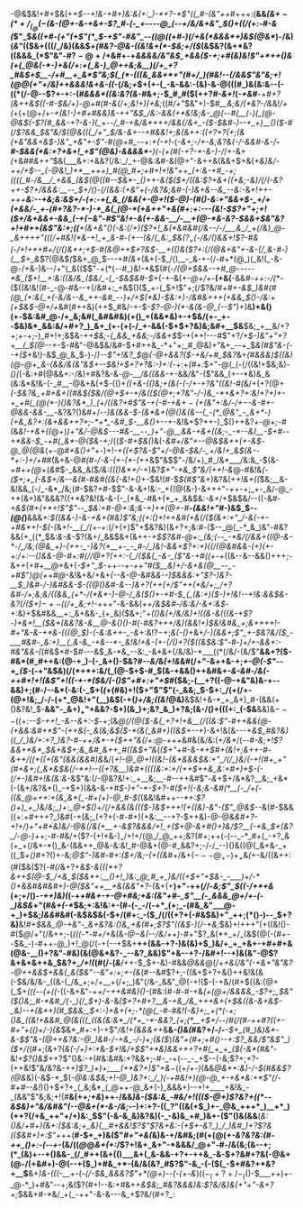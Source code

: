 -@&$&!+#+$&(+*+$--+!&-+#+)&:&(+:_)-*+?-*$"((_#-(&"+*+#+++:(__&&*_(&$+-(*+/_(_@(-($&-(@+-&-+&+_-_$?_#-(-_+----@_(--+/&/&+&"_$()+((/_(+:-#-&(*$"_$_&((+#-(+"(+$"(*_$-+$"-#&"_--((@((+#-)(/+&(*&&&*+)&$(@&*_)-/&)(_&"_(($&+(((/_/&)(&&$_+(#&?-@&-((&!&+(*-$&;+/($_(&$&?(&+*&?((&&&_(*$"&"-#$?-@+/+$&#+-+*&_&&&/&"&$_+&&($-_+;+#(&_)&!$"+*++()&(+(_@&(-*-)+&(/+:+(_&-)_@++&;&__)(/+_+?_#&$+$__-/+#__+_&*$"&;_$(_(*-(((&_&&+*+"(#+/_)(#&!--(/&&$"&"&;+!(@_@_(+"+/&)++&&&!&+&-((-*(/&;_+_$+(+-(_-&-&&:-(&)-&-@(((#_)&(&:&--(-((*(/-@--$?+-+:-(_#&&&*((&:&?(&-#_&+;-$_#_#($(++?_#-&+!_(_-+&_#__-_+#+?(&++&$((-#-$&/+)-@+#(#-&(/+;&!+)(+&;_((#_/+"_$&"+)-$_#__&;&/(*&?-/&_&!_/+(_+(+(@+/+*-+_(&!-)+#+#&_&)&-+_+"&$_/&:-&&(+*&!&;&-_@(--#(__(-)(_(@-@&$(-$?(#_&&-+?-&-)(_+--/_#-+&/&*+++/&&(/&+_-($-$&#-)--+_+)__()($-#(/$?&&_$&"&/_$(@&(((_/+"_$_/&-___&+--_+#_&&!+;&(&++:((+?+?(_+;(&(+&"&&_+&$-)&"_+&"+-$"-#(@+#_--*+:_+(-+!_-(_-&+;-/+-&;&?&(-/-&&#-&-/__-#-$&&(*&:+?+&+!_+$"(@&)-&&&&*-__)(-(+(#(-+?-*-&-)-/_/+-&+_(_+&#_#&++"_$&(___&+:+&&?(/&:_/_+-@&:&#-&(@+"-&++&(&&+$+&(*_+&)&/-++/+$--_(-@&!_)+*__+++)_#(@_#+;+#+!+!&"++_(+:&-+#_-+;((((_#-/&__/_+&&_(&$(@_((#-_-$&*-_()++-&($($+/((&:$?+&+((+&;-_&)_/(/(-&?++-_$?+/&&&:__--_$+/()-(_/(&&:(+&"+(-/&?&;&#-(-)_&+_&--_&_--&:-*&*+!++-+++__&:_--+&;&:&$+/-(+:-+(_&_(/&&(+-@+!($-@_)_-(#()_-&:+"&&+$-_+/+(+&&/-_+-(#+?&?-*-)-*_&(_(@-*(+&++"+&(#+:+:---(&!-$$?+"+;+!($+/&_+&_&+-&&_(-+($-$&"-#$"&!+-&(+-&&-__/-__+(@-*&-&?-$&&+$&"&?+!+#++(&$"&:+;((__+(&$+$&"()(-&:(/+)_($?+!_&(*&#&#(/&--/-/___&_/_+(/&)_@-_&++++"(((/+#&!(*&-+!_+_&-#-(+--(&/(_&:_$&($?_+($-/&/()&&+!$?-#&(-/+!+*+#+/(/()&*+;+$-#(&_@_++$+?&$-__+((_)&($?+:(/(@&+&"+-&-(/_&-#-)(__$+_&*$?(@&$_(_$&+_@_$---+_#(&+_(&+(-$_/()__-_&-+-(/-#+*(@_)(_&!(_-&-@-/+&-)&--/+"(_&(($$"-+(*(--#_)&!-*&$(#(*-/(@+$&&--+#_@-----*&_($+!__+:&:((&/&_($&/_-(_-$&$&#-$+*(-+-&(+-_@+/+_-__(+&(__-&&_#-++:-/(*-_($((&!&!(#-_-@-#&--+(/&#+:_+&$()($_+-(_$+!$"+;(/$?&/_#+#+-&$_)&#(#(@_(+:&(_+(-&/&--&_++-&#_--)+/+$(*&)-$&:+)-/&#&+++(+&&_$()-/&:+(+$&$-@+/+_&#(#++&)(++$_#&/-+-$_-$?-@-)(*-&(&-@_(--$"_)+)&__)+&()(+-$&:&#_@-/+_&;&#(_&#&#&)(+()_+(&&*&)+-+$&/(+-_+--$&)&*_&&:&/+#+?_)_&+_(+-(+(-/_+-&&(-$+$+?&)&;&#+__$&__$&;_+__&/+?+;+-+;-)_#+!+;&$&-++_$&;-(_&&_+&&;-/&&+$_$-+(*+!---#$"+?_/+$-)&"+"+?+__(_$(@-_-+-$-#&"-@&$&/&#-$+#++&_-*+"+;_#_@&)+"&+_--+_$_&(#$"&-(--+($_+&!_)_-&$_@_&_$_-_)-/_)--$"+!&?_$_@_(-@+&&?($-+&/+#_$&?_&+_(#&&&)___$((&)(@-@+_&-(&&/&(&"&$+--$&!+$+?+?&:-)+:_(_-+:+_(#+:_$+"-@(_(-(/((&!+$&;&)_-()(_(-&:+#(@&&+:-/&)+#&?&-&_-@-__/&((&&-_+-&&/&"-($"&&_(+--*&)&_&(&:&*&!&-(-_#__-@&+&(+$-(()+_(*(+&-(*()&;+*(*&(-(-/+-+?&"(*(*&!-#(_&/+(+?(@+*(_-$&?&_+#+&+((#&$($&/(@+$+-+/&(($(@+;+?&"-/-)&_-*+&+?+:&!+?+)+-+_+#(_(@(*-)()&?&*_)_(+/((&?+#$"&-+(-#-+&$+-($+(&"+:&/-/+$-$-&-#+-_@&&-_&&_-__-*&?&?()&#+/-*-*_)&(&&-$-(&*&+(@()&(&--(_-(*_@&"_-_&+*-)(+&_&?+:(&+&&++?+;-*+*_-&#_$-__&()_+--+-&!&+$?++-)_$()++&?_+-@+;-#_(&_&!-+&+((_@+)_)+"&/-@&$---#&-__--_)+"-@__&&-+&+((&;-_-*--&)__-$+#--+*&&-$_-+#(_&*-@($&-+;_/((_$-#+$&(_)&(-*&#+/&"+--@&$&++(+-&$-@_@(@&*(+-@_#+&()+"+-_)+!-_+*((+*$?&-$"+/-@&*-$&/-_+/&!+_&$(&-*-*+:-)+/+#_#(&+&-@_#(#-/-&-(+-(*-(_++&$"&$$"-/&/+)_#_/&*___/&:&_-$(&-_+#++(@_+(_&#_$-_&&_&($_/&:((()&*+/_-+)&?_$+"-*&_$"&/(++!-&_@-#&!&_(-($+;+_(-&$+/&--&(#-#&#(___(&(-&!+_()_+-$&!(#-$_$(#$"&+_)&?&(+_+!&+((_$&;__&-&!&&_(-/_-&*_/&;(#-$&?+#-$$"-&-&+!&:-_+((@(&-)-&+++"-++-+;_+-_&/-@_-+*(&+)&"&&&?((+*&?&!(&-&-(-_(*&_-#&+(*_+_&&$&:_-&+_/+$&$&/--((-&_#-+&$(#+(+*+!$"$"--_$&:+#-@+:&;&-+)+*(@+-_#__-_(&&!+"_#-)&$_$-_-*(@(*_)__&&&_+:___$((&&-)-&-+&+(#&)$"&;((+:()+!++&#_(+&(/($(&+:+"_/-&(-+-+#&*+!-$(-(_&*+!-__(_/(*+_-_+:(/+(+)$"+$&?&)(&+?+;&:_#-_($--_@(_-*_&_)&"-#&?&&(+_((*_$&:_&-&_-$?(&+/_&&$&+(&++-*+$$?&#-@+:_(&;(--_-*&/(/&&+((@-&-*-/_/&;(@&_+)-(++-_-)&?(*__+-_-_#-/_)&!-&&+$?+:+)_((/_(_@&#&&-(+)(+-_+:_/+:--()&&-@-#+:_#(/_/_@+?(++:-$($_/($&(_-&-_($"&-+#((+-+*((&--&--&&()+++;-&++(+_#+__@_+&+(*-$+"_$-*++--+*-++"_#($__&)+/-&+&(@__--_-+#$"_)_@_(+*+#_@_-&!&+&/+&+*(--&-@-*&#&*_&_--)_$&&&:+"$?-)&?-__$_)&#-/-)&#&&-$-((@()&#-_&--)_&+?(++(+/$"++(*&/+;_/+?&#-/+;&;&/((&&_(+*-/(*&*-)-@-/_&($()+-+#-$_(_(&:+)($-)+!&!--+!&:&&_$&-&?(/($+)_$-+-$((_/+_&;+!-*+++"_-_&-&&(_++/&$&#-/&:&/-&+:&$_-+:&)+$&#&&__+:_&+&&-_(+_&)($&$+;$"+*(_()&(+/&/&)+!((&-&(_((&-+$?-)+&+!__($&+(&&?&_-_&__@_-&(_)()-#_(-#&?+++/&)(&&!+)_$&!&#&_+;&++++!-#+"&-&-+*&-(((@_$_)-_(-&:&++-_-&*+:&!$?-$+;_&(-()_+&+_/-)(*&&+;$"_+-$&?&/($_-___#&#-_&:+)__(_&-&_-+&--*-_&!&!+&-(+-(/()+?($((&$&:$"-#-)+/+-&&+:-#&"&&-*(_(#&$+#-$_#-_--&$_&-*&_--&:_-&*&+(/&/&)-*___((*(/&/-(&/$"__&&+?($-#&*(#_#++&:(@-+_)-(-_&+()-$&?_#--&/_&_(+!&_&#(/+"-&_+_+&-+;_+-@(-$"--+_($-_(-+"&$&)(/(*+*+:&/(_(@-$+$-#_$(&-+&&()++&#&+-_&-&#-/&(-++#+!+!(&$"+!((-+-*($&/(-()$"+#+:+"+$_#($&;-(__+?((-@-+&"&)&-+--&&)+;(#-/--&*(-&:(-_$+(_(_+(#&)+!($+"$"$"(-_&&;_$-$+:_/(+(/+-(@+!&;_/-/-(+*_@&!+"(__)&$(-+(_)+/&;((&!_@&)__&$&!+&-*_+_&+)_#-(&&(+()&?&!_$-__&&"-_&$+)_+$"+&&?-$+)(&_)+;&?_&_)+?&;(&-/()+(((+:_(-$&__&&)&$---(($+:_--$-++!_-&--&+:-$_-+;(&_@(/(@($-&(_+?+!+&__(/((&:$"-#++&&(@-(+&&:&#+*$"-(++&(-_&(&;&$($-*(&(_&#+)((&$+--_+)-&+!&(&---+*&$_#&?&)((_/_)&/+:+?_)&?-#-++/&*-+($+_+"_&(/+:_@_-+++*&#&(&/&:(+_/&*_/(--#_-&;+!$?&&+*&*_$&+&$+;&_&#_&++_#((&$+"&_(*($+"+#-&-*+$_#+(&!+;&++-_#-&+$+/((+((+($&"(_&&(&&#_)&*&/(*+!-@_@+!((&!-(&+&&&$&:+"_/(/_)&/(-+!(#+_+"(#+&+;(_&*&$&*____(/-*+!--($($+?&__)&#+(_(((&:+:+/(++$++&_&:+#+)+$-(-_(/+_-)&#+!&(&:&-_&$"&:(/-@&?&!+:_+__&;__-#--++&#$"-*&*+$+/&*&?__&;_+&*(-(&+/&?&+()_-+$+)(&&-&-+#_$-)+"-*-$+?-#($+!(-&;&-&#(*__(-_/+(-((&_@+++:+(&_&*(_-#+(+)-@_#-$(_(&&!&#++_--*+:$?()+)_+_)&/&;_)+:_@+$()_$+$_/(/+&&*(&((($-)&$+++!(*+((*&)-*&"-($"_@&$--_&(#-$&&((+:+#+++?_)&#(-+(&;_(+?+(-#-#+)(+&:__--+?-$++&)-@-@&*&#+?_-+!+/_)+"+#_+&)&/-@&(_/&(+__+-&$?&&&/+!_+($_+_@-&+#()+)&/$?__(-+&_$+(&?_/-@-)+*+;-#-#&/+($?-(+!+&-)_/+!+/(@_/_@_++;&?(#+;++(-(--_-*_#+(_-+?_&(+_+(/&*-*()_&-(&&++_@&-&:&!_#-@&+(@-#_&&?+;-/-/_--)()&((@(_&+&-_+((_$_+()_#+?()+-&;_@$"-)&#-#+:($+/&;-(+((&_#+/&+($---@_+-)+_+$&_(_+-&/((&++:(#($&($?(_-#(/_&+?+_&$-&(((*+?&++$(@-$_/+&_$($&*+:__()+!_)&:_@_#_+_)&/((+$+"+$&-_-___)+/-*()+&&#&#&#+)-@($&"++__+&(&&"+?_-(&+(+__)+"_-_++(_/_/-_&;$"_$((-/+*+&_(+;+/()-_-++)&)(_(-+*+#&+-+-@+#&;_+&:_(&"+#-_$"__(-_&&&_@+/+-(-_)&$&*+"(#_&+(-*_$&;+:&!&:+-(#-(-_-/(-+*_(+;_-(#&_&"___@-+_)+$&;_)&&_#&#(-&$&$&(-$+/(#+:_-($_/(/((+?+(-#&$&)+"_++;(*()-)--_$+?&)__&!_#+$&&_@-+&"-_&+&?&:()&_+&(#+;$?$"((&$-)(/-+&;_$&)+!+++"(+((&!()-#($_@_/+"(/&++;-(_(((-*-#+/_+&(&*-@_$-$&(_--*_/&/___++)_-_#+"$?_&(*+_+/_(&$(@(-(#+--$&_-)-#++-@_)+!_@(/(-+(--+$&+__++(&&-+?-)&(&)+$_)&/+_+_+&+-+#+#+&(@&-__()+?&"-#&)(&(@&*&?-_--&?_&&)$"+&--+?-/&#+!--+)&(&"-@$?&+&+&++&_$&?+*_/+!(*(#(/-(_&___/++-$_$+-&)-#&&_@&&_@(/+*+&(/&"(-+&+"&"&?-@+_+&&$+&&(_&($&"--&"+:+;+_-(&*(#--&#$?+;-((&+$+?+&()++&!&(&(-$&/&/&-_((&-(_/&_+;+/+__+(/+;_)&"(/&-_&&"_@(-+!($-(-+&/(#+$((&:(@+(_$+*(((--(+_(_(*-((-&+&"-*+$+/-$++&#&)()-*(#&:(#-#-#-+&*(+(@+/&&&&_-$?+;_$&"($()&;_#-*&#_/(-_)(/_$+)-&-*&*($+?+#+?__&-+&_/&_+++&+(+$&((&_-&+&$-_&)--+(&*+)(#_$&_&;_$+:-)+&+(+;-*(@(_-#-#&!(-&)+;_+(*(-+;()&_((&!+&&#_@(&(((_((&(&:&*_/(*+_-*-&&?_(+;(*__+$+/-*-/_#(/(#-++#$?((+$-#+"+(()+/-)(&_$&*_#+:+)-+$"_/&!+(&&&++_&__&_-()&(_#&?+/-/-___-$+_(#_)&)&*-&-$$"&-(@++&?&:-@_)&#-/-+&_-/-)+;(&($_)_(&"+*(#+;+#()--+:$?_&&/$"&*$"_)($+/(_(#+;(&+?(_&(-/+)+:+_&_-$+!&/+$$"+*&)&&+*+?+#(_+_+_($(-&*(#&"-_&!_+$?()&$+_+?$"()&:-+(#&:&#&:+?&&+;-#-_-+(--_-_+$--(-&;$?+;+?-(++&!$"&/&?&-+_+)$?_)+)+;___(+*&?+)$"+&_$-(($_+_/_+-)_(&&_@&*+:&)-/-$(#&&$?(@&_&)(-&$-*_$(_-@&:&$&;+!-@_)&?+:_/_)(-+#&!+)(@-@_+-+&*&:+*$"(/-#+#--&!_)()+$+?+_(_&;&*_(_@++-@_&+(-)_&&&+)--+!+____+&!&_-_(&&"$"&;&;+!(#__&(+_+;+&_)++-/&&_)&-($&:&_-#&/+!((($-@+)$?&?+((*--&$&)+"&/&#&"(--@&+(*-&-/&;-_-)+:+?-((_$?$"((&(+$_)+-_@&_+++*_)__+*_)(++?(/+&_++"+/+)&:_$$"(-&-&_&)&?&)(-_-&)&_+#_)&+-($"()&(&&__(_&:()&/+#+)(_&_+:($&:&;+_&)(__#+&&!$?$"$?&+&:-(+$+-&?_)_/_)&#_)+?$?&(($&#+)+:$"+_++(__#-$+_+)&($"_#+"+&(_&)&-+/&#&;(#(+(@(*+_-_&?&?&:(#-++_()+:-(--+*-(&/((_@_@_&+(+:_/$?+!&+_&+"-*&&&/_@+"-#-/&(&;(&--+;(*_(&)+--+()&&-_(/_#++(&+(()___&+(_&-&&-+?+-++&_-&-$+?&#+?&(-@&$+$(@-/(+&#+)-@(--+($_)+#&_+*-(&/&(&?_#$?$"-&_-(-($(_-$+#&?+*&?+__$__&+_)&-(((-__+_-(_-(/-$&_&&&?$"+*(@+)--(-(_+-_&_)($(-_(+?+/-_($()-$___++)+-_@-*_)+#&"--+;&($?(#+!--&:+#&++_&$&;_#&?&&&)&:$?&/&)&(+"+"-&+?+;_$&&+#-*&/_+(_-++"-&-&---&_+$?&/(#+?_:
